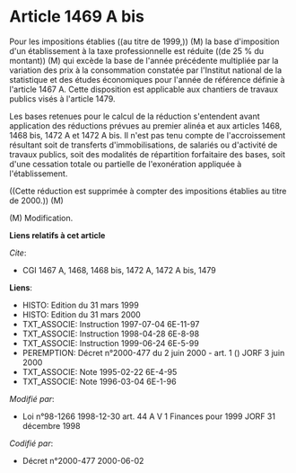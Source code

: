 # Article 1469 A bis

Pour les impositions établies ((au titre de 1999,)) (M) la base d'imposition d'un établissement à la taxe professionnelle est
réduite ((de 25 % du montant)) (M) qui excède la base de l'année précédente multipliée par la variation des prix à la
consommation constatée par l'Institut national de la statistique et des études économiques pour l'année de référence définie
à l'article 1467 A. Cette disposition est applicable aux chantiers de travaux publics visés à l'article 1479.

Les bases retenues pour le calcul de la réduction s'entendent avant application des réductions prévues au premier alinéa et
aux articles 1468, 1468 bis, 1472 A et 1472 A bis. Il n'est pas tenu compte de l'accroissement résultant soit de transferts
d'immobilisations, de salariés ou d'activité de travaux publics, soit des modalités de répartition forfaitaire des bases,
soit d'une cessation totale ou partielle de l'exonération appliquée à l'établissement.

((Cette réduction est supprimée à compter des impositions établies au titre de 2000.)) (M)

(M) Modification.

**Liens relatifs à cet article**

_Cite_:

  - CGI 1467 A, 1468, 1468 bis, 1472 A, 1472 A bis, 1479

**Liens**:

  - HISTO: Edition du 31 mars 1999
  - HISTO: Edition du 31 mars 2000
  - TXT_ASSOCIE: Instruction 1997-07-04 6E-11-97
  - TXT_ASSOCIE: Instruction 1998-04-28 6E-8-98
  - TXT_ASSOCIE: Instruction 1999-06-24 6E-5-99
  - PEREMPTION: Décret n°2000-477 du 2 juin 2000 - art. 1 () JORF 3 juin 2000
  - TXT_ASSOCIE: Note 1995-02-22 6E-4-95
  - TXT_ASSOCIE: Note 1996-03-04 6E-1-96

_Modifié par_:

  - Loi n°98-1266 1998-12-30 art. 44 A V 1 Finances pour 1999 JORF 31 décembre 1998

_Codifié par_:

  - Décret n°2000-477 2000-06-02
